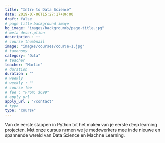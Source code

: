 ```yaml
---
title: "Intro to Data Science"
date: 2019-07-06T15:27:17+06:00
draft: false
# page title background image
bg_image: "images/backgrounds/page-title.jpg"
# meta description
description : ""
# course thumbnail
image: "images/courses/course-1.jpg"
# taxonomy
category: "Data"
# teacher
teacher: "Martin"
# duration
duration : ""
# weekly
# weekly : ""
# course fee
# fee : "From: $699"
# apply url
apply_url : "/contact"
# type
type: "course"
---
```


Van de eerste stappen in Python tot het maken van je eerste deep learning projecten. Met onze cursus nemen we je medewerkers mee in de nieuwe en spannende wereld van Data Science en Machine Learning.
